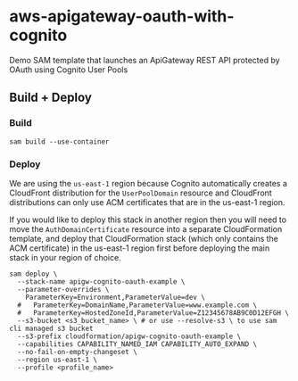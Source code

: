 # aws-apigateway-oauth-with-cognito
Demo SAM template that launches an ApiGateway REST API protected by OAuth using Cognito User Pools

## Build + Deploy

### Build

```
sam build --use-container
```

### Deploy

We are using the `us-east-1` region because Cognito automatically creates a CloudFront distribution for the `UserPoolDomain` resource and CloudFront distributions can only use ACM certificates that are in the us-east-1 region.

If you would like to deploy this stack in another region then you will need to move the `AuthDomainCertificate` resource into a separate CloudFormation template, and deploy that CloudFormation stack (which only contains the ACM certificate) in the us-east-1 region first before deploying the main stack in your region of choice.

```
sam deploy \
  --stack-name apigw-cognito-oauth-example \
  --parameter-overrides \
    ParameterKey=Environment,ParameterValue=dev \
  #   ParameterKey=DomainName,ParameterValue=www.example.com \
  #   ParameterKey=HostedZoneId,ParameterValue=Z12345678AB9C0D12EFGH \
  --s3-bucket <s3_bucket_name> \ # or use --resolve-s3 \ to use sam cli managed s3 bucket
  --s3-prefix cloudformation/apigw-cognito-oauth-example \
  --capabilities CAPABILITY_NAMED_IAM CAPABILITY_AUTO_EXPAND \
  --no-fail-on-empty-changeset \
  --region us-east-1 \
  --profile <profile_name>
```